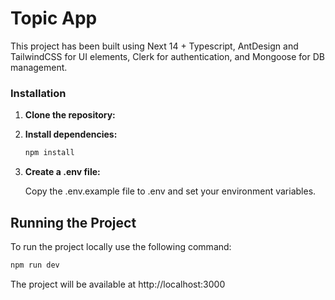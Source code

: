 # Topic App
This project has been built using Next 14 + Typescript, AntDesign and TailwindCSS for UI elements, Clerk for authentication, and Mongoose for DB management.

### Installation

1. **Clone the repository:**


2. **Install dependencies:**

   ```bash
   npm install

3. **Create a .env file:**

   Copy the .env.example file to .env and set your environment variables.

## Running the Project

  To run the project locally use the following command:

   ```bash
   npm run dev
   ```
   The project will be available at http://localhost:3000
